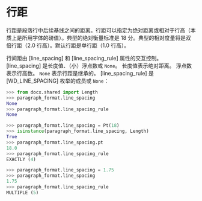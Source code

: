 # 行距

行距是段落行中后续基线之间的距离。行距可以指定为绝对距离或相对于行高（本质上是所用字体的磅值）。典型的绝对衡量标准是 18 分。典型的相对度量将是双倍行距（2.0 行高）。默认行距是单行距（1.0 行高）。

行间距由 [line_spacing] 和 [line_spacing_rule] 属性的交互控制。 [line_spacing] 是长度值、（小）浮点数或 `None`。 长度值表示绝对距离。 浮点数表示行高数。 `None` 表示行距是继承的。 [line_spacing_rule] 是 [WD_LINE_SPACING] 枚举的成员或 `None`：

```python
>>> from docx.shared import Length
>>> paragraph_format.line_spacing
None
>>> paragraph_format.line_spacing_rule
None

>>> paragraph_format.line_spacing = Pt(18)
>>> isinstance(paragraph_format.line_spacing, Length)
True
>>> paragraph_format.line_spacing.pt
18.0
>>> paragraph_format.line_spacing_rule
EXACTLY (4)

>>> paragraph_format.line_spacing = 1.75
>>> paragraph_format.line_spacing
1.75
>>> paragraph_format.line_spacing_rule
MULTIPLE (5)
```

